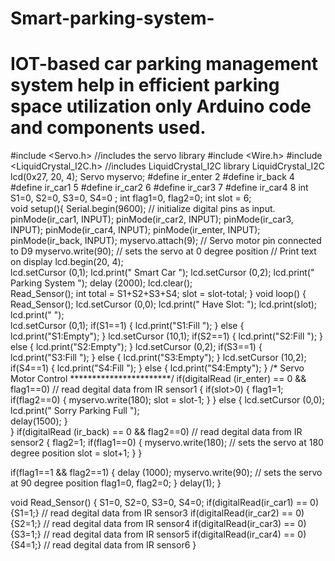 # Smart-parking-system-
# IOT-based car parking management system help in efficient parking space utilization only Arduino code and components used.

#include <Servo.h> //includes the servo library
#include <Wire.h> 
#include <LiquidCrystal_I2C.h> //includes LiquidCrystal_I2C library
LiquidCrystal_I2C lcd(0x27, 20, 4);
Servo myservo;
#define ir_enter 2
#define ir_back  4
#define ir_car1 5
#define ir_car2 6
#define ir_car3 7
#define ir_car4 8
int S1=0, S2=0, S3=0, S4=0 ;
int flag1=0, flag2=0; 
int slot = 6;  
void setup(){
Serial.begin(9600);
// initialize digital pins as input.
pinMode(ir_car1, INPUT);
pinMode(ir_car2, INPUT);
pinMode(ir_car3, INPUT);
pinMode(ir_car4, INPUT);
pinMode(ir_enter, INPUT);
pinMode(ir_back, INPUT);
myservo.attach(9); // Servo motor pin connected to D9
myservo.write(90); // sets the servo at 0 degree position
// Print text on display
lcd.begin(20, 4);  
lcd.setCursor (0,1);
lcd.print("    Smart Car   ");
lcd.setCursor (0,2);
lcd.print(" Parking System ");
delay (2000);
lcd.clear();   
Read_Sensor();
int total = S1+S2+S3+S4;
slot = slot-total; 
}
void loop()
{
Read_Sensor();
lcd.setCursor (0,0);
lcd.print("   Have Slot: "); 
lcd.print(slot);
lcd.print("    ");  
lcd.setCursor (0,1);
if(S1==1)
{
lcd.print("S1:Fill ");
}
else
{
lcd.print("S1:Empty");
}
lcd.setCursor (10,1);
if(S2==1)
{
lcd.print("S2:Fill ");
}
else
{
lcd.print("S2:Empty");
}
lcd.setCursor (0,2);
if(S3==1)
{
lcd.print("S3:Fill ");
}
else
{
lcd.print("S3:Empty");
}
lcd.setCursor (10,2);
if(S4==1)
{
lcd.print("S4:Fill ");
}
else
{
lcd.print("S4:Empty");
}
/* Servo Motor Control
***********************/
if(digitalRead (ir_enter) == 0 && flag1==0) // read degital data from IR sensor1
{
if(slot>0)
  {
  flag1=1;
  if(flag2==0)
  {
  myservo.write(180); 
  slot = slot-1;
  }
  }
  else
  {
   lcd.setCursor (0,0);
   lcd.print(" Sorry Parking Full ");  
   delay(1500);
   }   
   }
   if(digitalRead (ir_back) == 0 && flag2==0) // read degital data from IR sensor2
   {
    flag2=1;
    if(flag1==0)
     {
      myservo.write(180); // sets the servo at 180 degree position
      slot = slot+1;
      }
   }

  if(flag1==1 && flag2==1)
   {
    delay (1000);
    myservo.write(90); // sets the servo at 90 degree position
    flag1=0, flag2=0;
    }
    delay(1);
}

void Read_Sensor()
{
 S1=0, S2=0, S3=0, S4=0;
 if(digitalRead(ir_car1) == 0){S1=1;} // read degital data from IR sensor3
 if(digitalRead(ir_car2) == 0){S2=1;} // read degital data from IR sensor4
 if(digitalRead(ir_car3) == 0){S3=1;} // read degital data from IR sensor5
 if(digitalRead(ir_car4) == 0){S4=1;} // read degital data from IR sensor6
}
